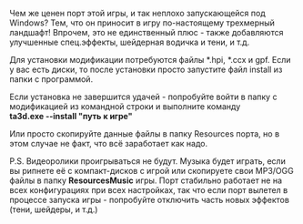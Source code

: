 Чем же ценен порт этой игры, и так неплохо запускающейся под Windows? Тем, что он приносит в игру по-настоящему трехмерный ландшафт! Впрочем, это не единственный плюс - также добавляются улучшенные спец.эффекты, шейдерная водичка и тени, и т.д.  
  
Для установки модификации потребуются файлы \*.hpi, \*.ccx и gpf. Если у вас есть диски, то после установки просто запустите файл install из папки с программой.  
  
Если установка не завершится удачей - попробуйте войти в папку с модификацией из командной строки и выполните команду  
**ta3d.exe --install "путь к игре"**  
  
Или просто скопируйте данные файлы в папку Resources порта, но в этом случае не факт, что всё заработает как надо.  
  
P.S. Видеоролики проигрываться не будут. Музыка будет играть, если вы рипнете её с компакт-дисков с игрой или скопируете свои MP3/OGG файлы в папку **ResourcesMusic** игры. Порт стабильно работает не на всех конфигурациях при всех настройках, так что если порт вылетел в процессе запуска игры - попробуйте отключить часть новых эффектов (тени, шейдеры, и т.д.)
